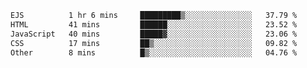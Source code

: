 <!--START_SECTION:waka-->

```txt
EJS          1 hr 6 mins     █████████▒░░░░░░░░░░░░░░░   37.79 %
HTML         41 mins         ██████░░░░░░░░░░░░░░░░░░░   23.52 %
JavaScript   40 mins         █████▓░░░░░░░░░░░░░░░░░░░   23.06 %
CSS          17 mins         ██▒░░░░░░░░░░░░░░░░░░░░░░   09.82 %
Other        8 mins          █▒░░░░░░░░░░░░░░░░░░░░░░░   04.76 %
```

<!--END_SECTION:waka-->
